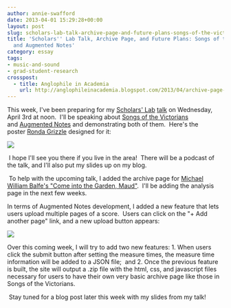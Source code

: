 ```yaml
---
author: annie-swafford
date: 2013-04-01 15:29:28+00:00
layout: post
slug: scholars-lab-talk-archive-page-and-future-plans-songs-of-the-victorians-and-augmented-notes
title: 'Scholars'' Lab Talk, Archive Page, and Future Plans: Songs of the Victorians
  and Augmented Notes'
category: essay
tags:
- music-and-sound
- grad-student-research
crosspost:
  - title: Anglophile in Academia
    url: http://anglophileinacademia.blogspot.com/2013/04/archive-page-available-for-balfes-come.html
---
```




This week, I've been preparing for my [Scholars' Lab](https://scholarslab.org/) [talk](https://www.google.com/calendar/render?eid=ZGFhMmh0NjZ2NjNuOWk4NnBxOW0xYTMwcGcgOGlrOHBpcGQ2cjY1Z24zaHVyZWM2YWxpMWNAZw&ctz&pli=1&sf=true&output=xml) on Wednesday, April 3rd at noon.  I'll be speaking about [Songs of the Victorians](http://www.songsofthevictorians.com/)  and [Augmented Notes](http://augmentednotes.com/) and demonstrating both of them.  Here's the poster [Ronda Grizzle](https://scholarslab.org/people/ronda-grizzle/) designed for it:




[![](http://1.bp.blogspot.com/-N8UWFYwBeo8/UVmNBbCWH5I/AAAAAAAAAbo/wPQJxnWtPHM/s640/Screen+Shot+2013-04-01+at+9.34.14+AM.png)](http://1.bp.blogspot.com/-N8UWFYwBeo8/UVmNBbCWH5I/AAAAAAAAAbo/wPQJxnWtPHM/s1600/Screen+Shot+2013-04-01+at+9.34.14+AM.png)




 I hope I'll see you there if you live in the area!  There will be a podcast of the talk, and I'll also put my slides up on my blog.








 To help with the upcoming talk, I added the archive page for [Michael William Balfe's "Come into the Garden, Maud"](http://www.songsofthevictorians.com/balfe/archive.html).  I'll be adding the analysis page in the next few weeks.








In terms of Augmented Notes development, I added a new feature that lets users upload multiple pages of a score.  Users can click on the "+ Add another page" link, and a new upload button appears:




[![](http://3.bp.blogspot.com/-asL6Qtf4qm8/UVmNeOd78dI/AAAAAAAAAb4/OsgMkR6jDFY/s640/Screen+Shot+2013-04-01+at+9.36.34+AM.png)](http://3.bp.blogspot.com/-asL6Qtf4qm8/UVmNeOd78dI/AAAAAAAAAb4/OsgMkR6jDFY/s1600/Screen+Shot+2013-04-01+at+9.36.34+AM.png)

Over this coming week, I will try to add two new features: 1. When users click the submit button after setting the measure times, the measure time information will be added to a JSON file;  and 2. Once the previous feature is built, the site will output a .zip file with the html, css, and javascript files necessary for users to have their own very basic archive page like those in Songs of the Victorians.




 Stay tuned for a blog post later this week with my slides from my talk!
